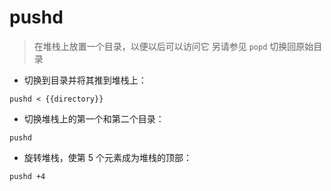 # pushd

> 在堆栈上放置一个目录，以便以后可以访问它
> 另请参见 `popd` 切换回原始目录

- 切换到目录并将其推到堆栈上：

`pushd < {{directory}}`

- 切换堆栈上的第一个和第二个目录：

`pushd`

- 旋转堆栈，使第 5 个元素成为堆栈的顶部：

`pushd +4`

[#]: contributors: ([王興與·區塊鏈·Linux中國]，[玉叶]，[Datura stramonium L.])